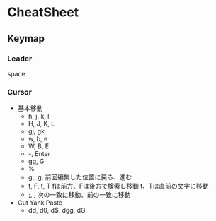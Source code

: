 <!--   ____ _                _   ____  _               _    -->
<!--  / ___| |__   ___  __ _| |_/ ___|| |__   ___  ___| |_  -->
<!-- | |   | '_ \ / _ \/ _` | __\___ \| '_ \ / _ \/ _ \ __| -->
<!-- | |___| | | |  __/ (_| | |_ ___) | | | |  __/  __/ |_  -->
<!--  \____|_| |_|\___|\__,_|\__|____/|_| |_|\___|\___|\__| -->

# CheatSheet

## Keymap

### Leader

space

### Cursor

- 基本移動
  - h, j, k, l
  - H, J, K, L
  - gj, gk
  - w, b, e
  - W, B, E
  - -, Enter
  - gg, G
  - %
  - g;, g,
  前回編集した位置に戻る、進む
  - f, F, t, T
  fは前方、Fは後方で検索し移動
  t、Tは直前の文字に移動
  - ;, ,
  次の一致に移動、前の一致に移動
- Cut Yank Paste
  - dd, d0, d$, dgg, dG
